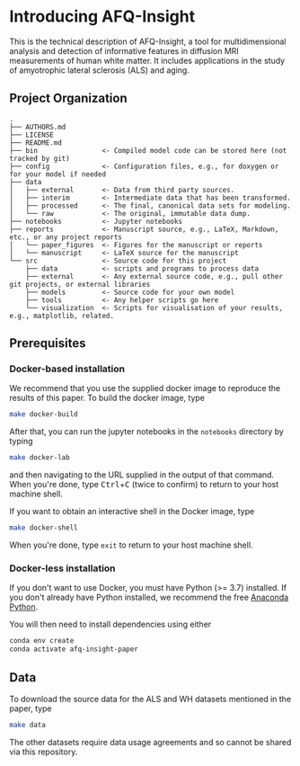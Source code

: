 # Introducing AFQ-Insight

This is the technical description of AFQ-Insight, a tool for
multidimensional analysis and detection of informative features
in diffusion MRI measurements of human white matter. It includes
applications in the study of amyotrophic lateral sclerosis (ALS) and
aging.

## Project Organization

    .
    ├── AUTHORS.md
    ├── LICENSE
    ├── README.md
    ├── bin                <- Compiled model code can be stored here (not tracked by git)
    ├── config             <- Configuration files, e.g., for doxygen or for your model if needed
    ├── data
    │   ├── external       <- Data from third party sources.
    │   ├── interim        <- Intermediate data that has been transformed.
    │   ├── processed      <- The final, canonical data sets for modeling.
    │   └── raw            <- The original, immutable data dump.
    ├── notebooks          <- Jupyter notebooks
    ├── reports            <- Manuscript source, e.g., LaTeX, Markdown, etc., or any project reports
    │   └── paper_figures  <- Figures for the manuscript or reports
    │   └── manuscript     <- LaTeX source for the manuscript
    └── src                <- Source code for this project
        ├── data           <- scripts and programs to process data
        ├── external       <- Any external source code, e.g., pull other git projects, or external libraries
        ├── models         <- Source code for your own model
        ├── tools          <- Any helper scripts go here
        └── visualization  <- Scripts for visualisation of your results, e.g., matplotlib, related.

## Prerequisites

### Docker-based installation

We recommend that you use the supplied docker image to reproduce the results of this paper.
To build the docker image, type
```bash
make docker-build
```

After that, you can run the jupyter notebooks in the `notebooks` directory by typing
```bash
make docker-lab
```
and then navigating to the URL supplied in the output of that command. When you're done,
type <kbd>Ctrl</kbd>+<kbd>C</kbd> (twice to confirm) to return to your host machine shell.

If you want to obtain an interactive shell in the Docker image, type
```bash
make docker-shell
```

When you're done, type `exit` to return to your host machine shell.

### Docker-less installation

If you don't want to use Docker, you must have Python (>=
3.7) installed. If you don't already have Python installed, we recommend
the free [Anaconda Python](https://www.anaconda.com/download/).

You will then need to install dependencies using either
```bash
conda env create
conda activate afq-insight-paper
```

## Data

To download the source data for the ALS and WH datasets mentioned in the paper, type
```bash
make data
```

The other datasets require data usage agreements and so cannot be shared via this repository.
